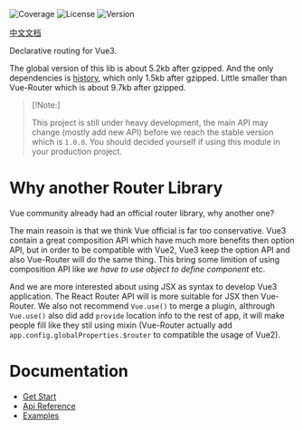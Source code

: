![Coverage](https://img.shields.io/codecov/c/github/BestVue3/router)
![License](https://img.shields.io/npm/l/@bv3/router)
![Version](https://img.shields.io/npm/v/@bv3/router)

[中文文档](./docs/zh/README.md)

Declarative routing for Vue3.

The global version of this lib is about 5.2kb after gzipped. And the only dependencies is [history](https://github.com/ReactTraining/history), which only 1.5kb after gzipped. Little smaller than Vue-Router which is about 9.7kb after gzipped.

> [!Note:]
>
> This project is still under heavy development, the main API may change (mostly add new API) before we reach the
> stable version which is `1.0.0`. You should decided yourself if using this module in your production project.

# Why another Router Library

Vue community already had an official router library, why another one?

The main reasoin is that we think Vue official is far too conservative. Vue3 contain a great composition API which have much more benefits then option API, but in order to be compatible with Vue2, Vue3 keep the option API and also Vue-Router will do the same thing. This bring some limition of using composition API like _we have to use object to define component_ etc.

And we are more interested about using JSX as syntax to develop Vue3 application. The React Router API will is more suitable for JSX then Vue-Router. We also not recommend `Vue.use()` to merge a plugin, althrough `Vue.use()` also did add `provide` location info to the rest of app, it will make people fill like they stil using mixin (Vue-Router actually add `app.config.globalProperties.$router` to compatible the usage of Vue2).

# Documentation

-   [Get Start](./docs/en/get-start.md)
-   [Api Reference](./docs/en/api-reference.md)
-   [Examples](./docs/en/example.md)
